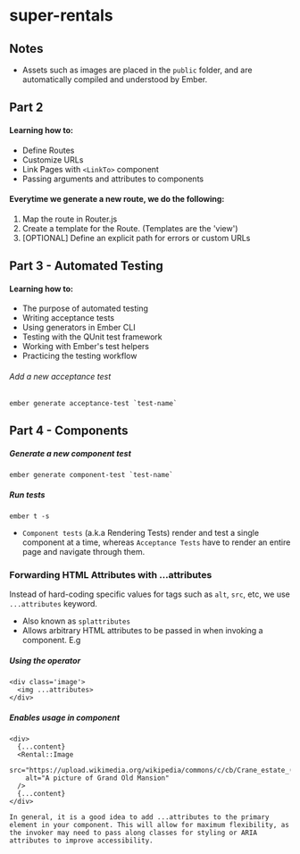 # super-rentals

## Notes
  - Assets such as images are placed in the `public` folder, and are automatically compiled and understood by Ember.

## Part 2 
#### Learning how to:
- Define Routes
- Customize URLs
- Link Pages with `<LinkTo>` component
- Passing arguments and attributes to components

#### Everytime we generate a new route, we do the following:
1. Map the route in Router.js
2. Create a template for the Route. (Templates are the 'view')
3. [OPTIONAL] Define an explicit path for errors or custom URLs

## Part 3 - Automated Testing
#### Learning how to:
- The purpose of automated testing
- Writing acceptance tests
- Using generators in Ember CLI
- Testing with the QUnit test framework
- Working with Ember's test helpers
- Practicing the testing workflow

###### Add a new acceptance test
```
ember generate acceptance-test `test-name`
```

## Part 4 - Components

##### Generate a new component test
```
ember generate component-test `test-name`
```
##### Run tests
```
ember t -s
```
 - `Component tests` (a.k.a Rendering Tests) render and test a single component at a time, whereas `Acceptance Tests` have to render an entire page and navigate through them.

 ### Forwarding HTML Attributes with ...attributes
 Instead of hard-coding specific values for tags such as `alt`, `src`, etc, we use 
 `...attributes` keyword.
  - Also known as `splattributes`
  - Allows arbitrary HTML attributes to be passed in when invoking a component. E.g

##### Using the operator
```
<div class='image'>
  <img ...attributes>
</div>
```

##### Enables usage in component
```
<div>
  {...content}
  <Rental::Image
    src="https://upload.wikimedia.org/wikipedia/commons/c/cb/Crane_estate_(5).jpg"
    alt="A picture of Grand Old Mansion"
  />
  {...content}
</div>
```

`In general, it is a good idea to add ...attributes to the primary element in your component. This will allow for maximum flexibility, as the invoker may need to pass along classes for styling or ARIA attributes to improve accessibility.
`
